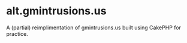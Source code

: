 alt.gmintrusions.us
=======

A (partial) reimplimentation of gmintrusions.us built using CakePHP for practice.
